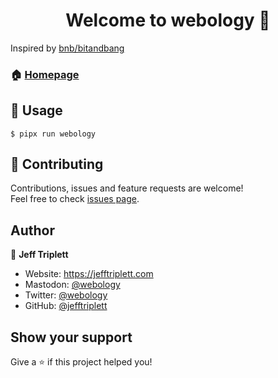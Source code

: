 <h1 align="center">Welcome to webology 👋</h1>

Inspired by [bnb/bitandbang](https://github.com/bnb/bitandbang)

### 🏠 [Homepage](https://github.com/jefftriplett/webology)

## :rocket: Usage

```shell
$ pipx run webology
```

## 🤝 Contributing

Contributions, issues and feature requests are welcome!<br />Feel free to check [issues page](https://github.com/jefftriplett/webology/issues). 

<!-- [[[cog
import cog
import requests
response = requests.get("https://raw.githubusercontent.com/jefftriplett/actions/main/footer.txt")
response.raise_for_status()
print(response.text.strip())
]]] -->
## Author

👤 **Jeff Triplett**

* Website: https://jefftriplett.com
* Mastodon: [@webology](https://mastodon.social/@webology)
* Twitter: [@webology](https://twitter.com/webology)
* GitHub: [@jefftriplett](https://github.com/jefftriplett)

## Show your support

Give a ⭐️ if this project helped you!
<!-- [[[end]]] -->

